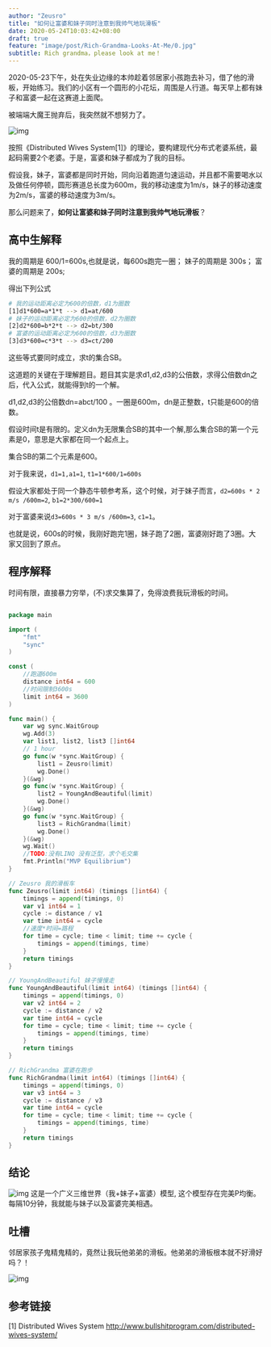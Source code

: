 ```yaml
---
author: "Zeusro"
title: "如何让富婆和妹子同时注意到我帅气地玩滑板"
date: 2020-05-24T10:03:42+08:00
draft: true
feature: "image/post/Rich-Grandma-Looks-At-Me/0.jpg"
subtitle: Rich grandma，please look at me！
---
```


2020-05-23下午，处在失业边缘的本帅趁着邻居家小孩跑去补习，借了他的滑板，开始练习。我们的小区有一个圆形的小花坛，周围是人行道。每天早上都有妹子和富婆一起在这赛道上面爬。

被端端大魔王抛弃后，我突然就不想努力了。

![img](/image/post/Rich-Grandma-Looks-At-Me/1.jpeg)

按照《Distributed Wives System[1]》的理论，要构建现代分布式老婆系统，最起码需要2个老婆。于是，富婆和妹子都成为了我的目标。

假设我，妹子，富婆都是同时开始，同向沿着跑道匀速运动，并且都不需要喝水以及做任何停顿，圆形赛道总长度为600m，我的移动速度为1m/s，妹子的移动速度为2m/s，富婆的移动速度为3m/s。

那么问题来了，**如何让富婆和妹子同时注意到我帅气地玩滑板**？

## 高中生解释

我的周期是 600/1=600s,也就是说，每600s跑完一圈；
妹子的周期是 300s；
富婆的周期是 200s;

得出下列公式

```bash
# 我的运动距离必定为600的倍数，d1为圈数
[1]d1*600=a*1*t --> d1=at/600
# 妹子的运动距离必定为600的倍数，d2为圈数
[2]d2*600=b*2*t --> d2=bt/300
# 富婆的运动距离必定为600的倍数，d3为圈数
[3]d3*600=c*3*t --> d3=ct/200
```

这些等式要同时成立，求t的集合SB。

这道题的关键在于理解题目。题目其实是求d1,d2,d3的公倍数，求得公倍数dn之后，代入公式，就能得到t的一个解。

d1,d2,d3的公倍数dn=abct/100 。一圈是600m，dn是正整数，t只能是600的倍数。

假设时间t是有限的。定义dn为无限集合SB的其中一个解,那么集合SB的第一个元素是0，意思是大家都在同一个起点上。

集合SB的第二个元素是600。

对于我来说，`d1=1,a1=1`, `t1=1*600/1=600s`

假设大家都处于同一个静态牛顿参考系，这个时候，对于妹子而言，`d2=600s * 2 m/s /600m=2`, `b1=2*300/600=1`

对于富婆来说`d3=600s * 3 m/s /600m=3`, `c1=1`。

也就是说，600s的时候，我刚好跑完1圈，妹子跑了2圈，富婆刚好跑了3圈。大家又回到了原点。

## 程序解释

时间有限，直接暴力穷举，(不)求交集算了，免得浪费我玩滑板的时间。

```go

package main

import (
	"fmt"
	"sync"
)

const (
	//跑道600m
	distance int64 = 600
	//时间限制3600s
	limit int64 = 3600
)

func main() {
	var wg sync.WaitGroup
	wg.Add(3)
	var list1, list2, list3 []int64
	// 1 hour
	go func(w *sync.WaitGroup) {
		list1 = Zeusro(limit)
		wg.Done()
	}(&wg)
	go func(w *sync.WaitGroup) {
		list2 = YoungAndBeautiful(limit)
		wg.Done()
	}(&wg)
	go func(w *sync.WaitGroup) {
		list3 = RichGrandma(limit)
		wg.Done()
	}(&wg)
	wg.Wait()
	//TODO:没有LINQ 没有泛型，求个毛交集
	fmt.Println("MVP Equilibrium")
}

// Zeusro 我的滑板车
func Zeusro(limit int64) (timings []int64) {
	timings = append(timings, 0)
	var v1 int64 = 1
	cycle := distance / v1
	var time int64 = cycle
	//速度*时间=路程
	for time = cycle; time < limit; time += cycle {
		timings = append(timings, time)
	}
	return timings
}

// YoungAndBeautiful 妹子慢慢走
func YoungAndBeautiful(limit int64) (timings []int64) {
	timings = append(timings, 0)
	var v2 int64 = 2
	cycle := distance / v2
	var time int64 = cycle
	for time = cycle; time < limit; time += cycle {
		timings = append(timings, time)
	}
	return timings
}

// RichGrandma 富婆在跑步
func RichGrandma(limit int64) (timings []int64) {
	timings = append(timings, 0)
	var v3 int64 = 3
	cycle := distance / v3
	var time int64 = cycle
	for time = cycle; time < limit; time += cycle {
		timings = append(timings, time)
	}
	return timings
}
```

## 结论

![img](/image/post/Rich-Grandma-Looks-At-Me/2.jpg)
这是一个广义三维世界（我+妹子+富婆）模型,
这个模型存在完美P均衡。
每隔10分钟，我就能与妹子以及富婆完美相遇。

## 吐槽

邻居家孩子鬼精鬼精的，竟然让我玩他弟弟的滑板。他弟弟的滑板根本就不好滑好吗？！

![img](/image/post/Rich-Grandma-Looks-At-Me/IMG_20200524_071419.jpg)

## 参考链接

[1]
Distributed Wives System
http://www.bullshitprogram.com/distributed-wives-system/
